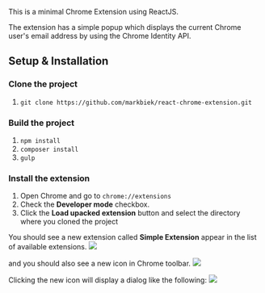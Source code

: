 This is a minimal Chrome Extension using ReactJS.

The extension has a simple popup which displays the current Chrome user's email address by using the Chrome Identity API.

## Setup & Installation

### Clone the project
1. `git clone https://github.com/markbiek/react-chrome-extension.git`

### Build the project
1. `npm install`
2. `composer install`
3. `gulp`

### Install the extension
1. Open Chrome and go to `chrome://extensions`
2. Check the **Developer mode** checkbox.
3. Click the **Load upacked extension** button and select the directory where you cloned the project

You should see a new extension called **Simple Extension** appear in the list of available extensions.
<img src="https://i.imgur.com/waUeYRW.png" />

and you should also see a new icon in Chrome toolbar.
<img src="https://i.imgur.com/TZKUh0I.png" />

Clicking the new icon will display a dialog like the following:
<img src="https://i.imgur.com/4obJ21J.png" />

